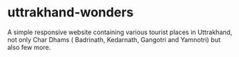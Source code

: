 # uttrakhand-wonders
A simple responsive website containing various tourist places in Uttrakhand, not only Char Dhams ( Badrinath, Kedarnath, Gangotri and Yamnotri) but also few more.
